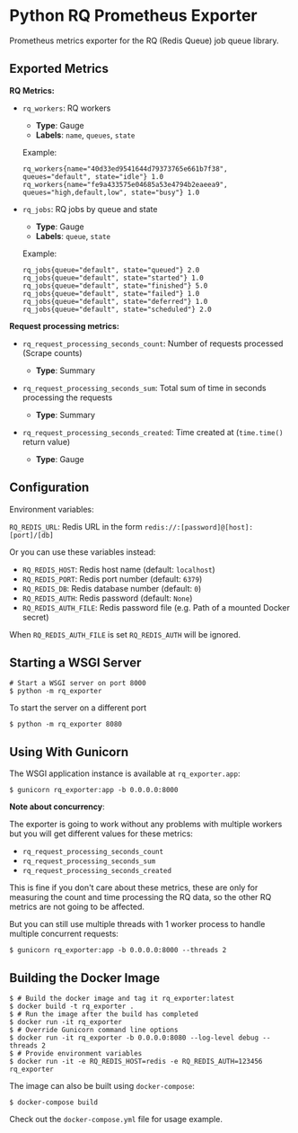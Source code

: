 # Python RQ Prometheus Exporter

Prometheus metrics exporter for the RQ (Redis Queue) job queue library.

## Exported Metrics

**RQ Metrics:**

* `rq_workers`: RQ workers

    * **Type**: Gauge
    * **Labels**: `name`, `queues`, `state`

    Example:

    ```
    rq_workers{name="40d33ed9541644d79373765e661b7f38", queues="default", state="idle"} 1.0
    rq_workers{name="fe9a433575e04685a53e4794b2eaeea9", queues="high,default,low", state="busy"} 1.0
    ```

* `rq_jobs`: RQ jobs by queue and state

    * **Type**: Gauge
    * **Labels**: `queue`, `state`

    Example:

    ```
    rq_jobs{queue="default", state="queued"} 2.0
    rq_jobs{queue="default", state="started"} 1.0
    rq_jobs{queue="default", state="finished"} 5.0
    rq_jobs{queue="default", state="failed"} 1.0
    rq_jobs{queue="default", state="deferred"} 1.0
    rq_jobs{queue="default", state="scheduled"} 2.0
    ```

**Request processing metrics:**

* `rq_request_processing_seconds_count`: Number of requests processed (Scrape counts)

    * **Type**: Summary

* `rq_request_processing_seconds_sum`: Total sum of time in seconds processing the requests

    * **Type**: Summary

* `rq_request_processing_seconds_created`: Time created at (`time.time()` return value)

    * **Type**: Gauge

## Configuration

Environment variables:

`RQ_REDIS_URL`: Redis URL in the form `redis://:[password]@[host]:[port]/[db]`

Or you can use these variables instead:

* `RQ_REDIS_HOST`: Redis host name (default: `localhost`)
* `RQ_REDIS_PORT`: Redis port number (default: `6379`)
* `RQ_REDIS_DB`: Redis database number (default: `0`)
* `RQ_REDIS_AUTH`: Redis password (default: `None`)
* `RQ_REDIS_AUTH_FILE`: Redis password file (e.g. Path of a mounted Docker secret)

When `RQ_REDIS_AUTH_FILE` is set `RQ_REDIS_AUTH` will be ignored.

## Starting a WSGI Server

```console
# Start a WSGI server on port 8000
$ python -m rq_exporter
```

To start the server on a different port

```console
$ python -m rq_exporter 8080
```

## Using With Gunicorn

The WSGI application instance is available at `rq_exporter.app`:

```console
$ gunicorn rq_exporter:app -b 0.0.0.0:8000
```

**Note about concurrency**:

The exporter is going to work without any problems with multiple workers but you will get different values for these metrics:

* `rq_request_processing_seconds_count`
* `rq_request_processing_seconds_sum`
* `rq_request_processing_seconds_created`

This is fine if you don't care about these metrics, these are only for measuring the count and time processing the RQ data, so the other RQ metrics are not going to be affected.

But you can still use multiple threads with 1 worker process to handle multiple concurrent requests:

```console
$ gunicorn rq_exporter:app -b 0.0.0.0:8000 --threads 2
```

## Building the Docker Image

```console
$ # Build the docker image and tag it rq_exporter:latest
$ docker build -t rq_exporter .
$ # Run the image after the build has completed
$ docker run -it rq_exporter
$ # Override Gunicorn command line options
$ docker run -it rq_exporter -b 0.0.0.0:8080 --log-level debug --threads 2
$ # Provide environment variables
$ docker run -it -e RQ_REDIS_HOST=redis -e RQ_REDIS_AUTH=123456 rq_exporter
```

The image can also be built using `docker-compose`:

```console
$ docker-compose build
```

Check out the `docker-compose.yml` file for usage example.
